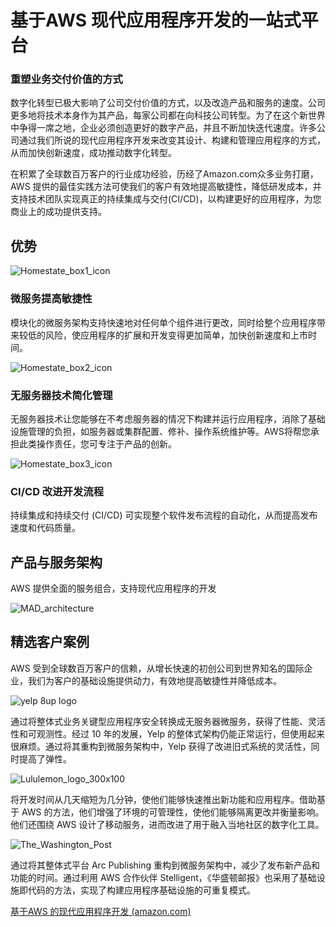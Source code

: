 # 基于AWS 现代应用程序开发的一站式平台

### 重塑业务交付价值的方式

数字化转型已极大影响了公司交付价值的方式，以及改造产品和服务的速度。公司更多地将技术本身作为其产品，每家公司都在向科技公司转型。为了在这个新世界中争得一席之地，企业必须创造更好的数字产品，并且不断加快迭代速度。许多公司通过我们所说的现代应用程序开发来改变其设计、构建和管理应用程序的方式，从而加快创新速度，成功推动数字化转型。

在积累了全球数百万客户的行业成功经验，历经了Amazon.com众多业务打磨，AWS 提供的最佳实践方法可使我们的客户有效地提高敏捷性，降低研发成本，并支持技术团队实现真正的持续集成与交付(CI/CD)，以构建更好的应用程序，为您商业上的成功提供支持。

## 优势

![Homestate_box1_icon](https://d1.awsstatic.com/global-campaigns/2019%20Global%20Campaigns/MAD/Homestate_box1_icon.3a6645e94cf40bb961cb14215ccc384496d301f4.png)

### 微服务提高敏捷性

 

模块化的微服务架构支持快速地对任何单个组件进行更改，同时给整个应用程序带来较低的风险，使应用程序的扩展和开发变得更加简单，加快创新速度和上市时间。 

![Homestate_box2_icon](https://d1.awsstatic.com/global-campaigns/2019%20Global%20Campaigns/MAD/Homestate_box2_icon.932ba4b2a938d1ed32ce3e75379b277d010b880f.png)

### 无服务器技术简化管理

 

无服务器技术让您能够在不考虑服务器的情况下构建并运行应用程序，消除了基础设施管理的负担，如服务器或集群配置、修补、操作系统维护等。AWS将帮您承担此类操作责任，您可专注于产品的创新。

![Homestate_box3_icon](https://d1.awsstatic.com/global-campaigns/2019%20Global%20Campaigns/MAD/Homestate_box3_icon.fd8e58db40747e0909e1687ca792bc41060b6f17.png)

### CI/CD 改进开发流程

 

持续集成和持续交付 (CI/CD) 可实现整个软件发布流程的自动化，从而提高发布速度和代码质量。

## 产品与服务架构

AWS 提供全面的服务组合，支持现代应用程序的开发

![MAD_architecture](https://d1.awsstatic.com/china/Image/MAD_architecture.ae681c659a07ed3851c3abe992e8d459dc1696d0.PNG)

## 精选客户案例

AWS 受到全球数百万客户的信赖，从增长快速的初创公司到世界知名的国际企业，我们为客户的基础设施提供动力，有效地提高敏捷性并降低成本。

![yelp 8up logo](https://d1.awsstatic.com/AWS%20Databases/Companies/100K/yelp_100.b392c3b370688a03264407ebfa78b8daf4a1fbdf.png)

通过将整体式业务关键型应用程序安全转换成无服务器微服务，获得了性能、灵活性和可观测性。经过 10 年的发展，Yelp 的整体式架构仍能正常运行，但使用起来很麻烦。通过将其重构到微服务架构中，Yelp 获得了改进旧式系统的灵活性，同时提高了弹性。

![Lululemon_logo_300x100](https://d1.awsstatic.com/NA%20Digital%20Marketing/Lululemon_logo_300x100.4488ed23f185fc2d9002d5d50ca7f476da67e95d.png)

将开发时间从几天缩短为几分钟，使他们能够快速推出新功能和应用程序。借助基于 AWS 的方法，他们增强了环境的可管理性，使他们能够隔离更改并衡量影响。他们还围绕 AWS 设计了移动服务，进而改进了用于融入当地社区的数字化工具。

![The_Washington_Post](https://d1.awsstatic.com/product-marketing/AI/customers/The_Washington_Post.49e5f6fcbf95ec6a51fa17588cd3768be57bf68d.png)

通过将其整体式平台 Arc Publishing 重构到微服务架构中，减少了发布新产品和功能的时间。通过利用 AWS 合作伙伴 Stelligent，《华盛顿邮报》也采用了基础设施即代码的方法，实现了构建应用程序基础设施的可重复模式。



[基于AWS 的现代应用程序开发 (amazon.com)](https://aws.amazon.com/cn/campaigns/mad/)
